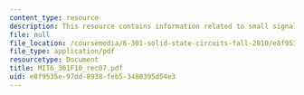 ```yaml
---
content_type: resource
description: This resource contains information related to small signal equivalents.
file: null
file_location: /coursemedia/6-301-solid-state-circuits-fall-2010/e8f9535e97dd8938feb53488395d54e3_MIT6_301F10_rec07.pdf
file_type: application/pdf
resourcetype: Document
title: MIT6_301F10_rec07.pdf
uid: e8f9535e-97dd-8938-feb5-3488395d54e3
---
```

